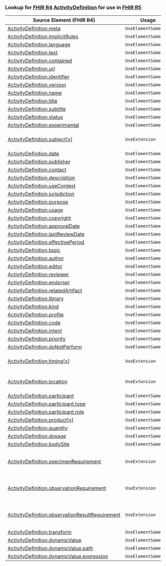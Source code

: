 ### Lookup for [FHIR R4](https://hl7.org/fhir/R4/) [ActivityDefinition](https://hl7.org/fhir/R4/ActivityDefinition.html) for use in [FHIR R5](https://hl7.org/fhir/R5/)

| Source Element (FHIR R4) | Usage | Target |
| -------------- | ----- | ------ |
| [ActivityDefinition.meta](https://hl7.org/fhir/R4/ActivityDefinition.html#resource) | `UseElementSameName` | [ActivityDefinition.meta](https://hl7.org/fhir/R5/ActivityDefinition.html#resource) |
| [ActivityDefinition.implicitRules](https://hl7.org/fhir/R4/ActivityDefinition.html#resource) | `UseElementSameName` | [ActivityDefinition.implicitRules](https://hl7.org/fhir/R5/ActivityDefinition.html#resource) |
| [ActivityDefinition.language](https://hl7.org/fhir/R4/ActivityDefinition.html#resource) | `UseElementSameName` | [ActivityDefinition.language](https://hl7.org/fhir/R5/ActivityDefinition.html#resource) |
| [ActivityDefinition.text](https://hl7.org/fhir/R4/ActivityDefinition.html#resource) | `UseElementSameName` | [ActivityDefinition.text](https://hl7.org/fhir/R5/ActivityDefinition.html#resource) |
| [ActivityDefinition.contained](https://hl7.org/fhir/R4/ActivityDefinition.html#resource) | `UseElementSameName` | [ActivityDefinition.contained](https://hl7.org/fhir/R5/ActivityDefinition.html#resource) |
| [ActivityDefinition.url](https://hl7.org/fhir/R4/ActivityDefinition.html#resource) | `UseElementSameName` | [ActivityDefinition.url](https://hl7.org/fhir/R5/ActivityDefinition.html#resource) |
| [ActivityDefinition.identifier](https://hl7.org/fhir/R4/ActivityDefinition.html#resource) | `UseElementSameName` | [ActivityDefinition.identifier](https://hl7.org/fhir/R5/ActivityDefinition.html#resource) |
| [ActivityDefinition.version](https://hl7.org/fhir/R4/ActivityDefinition.html#resource) | `UseElementSameName` | [ActivityDefinition.version](https://hl7.org/fhir/R5/ActivityDefinition.html#resource) |
| [ActivityDefinition.name](https://hl7.org/fhir/R4/ActivityDefinition.html#resource) | `UseElementSameName` | [ActivityDefinition.name](https://hl7.org/fhir/R5/ActivityDefinition.html#resource) |
| [ActivityDefinition.title](https://hl7.org/fhir/R4/ActivityDefinition.html#resource) | `UseElementSameName` | [ActivityDefinition.title](https://hl7.org/fhir/R5/ActivityDefinition.html#resource) |
| [ActivityDefinition.subtitle](https://hl7.org/fhir/R4/ActivityDefinition.html#resource) | `UseElementSameName` | [ActivityDefinition.subtitle](https://hl7.org/fhir/R5/ActivityDefinition.html#resource) |
| [ActivityDefinition.status](https://hl7.org/fhir/R4/ActivityDefinition.html#resource) | `UseElementSameName` | [ActivityDefinition.status](https://hl7.org/fhir/R5/ActivityDefinition.html#resource) |
| [ActivityDefinition.experimental](https://hl7.org/fhir/R4/ActivityDefinition.html#resource) | `UseElementSameName` | [ActivityDefinition.experimental](https://hl7.org/fhir/R5/ActivityDefinition.html#resource) |
| [ActivityDefinition.subject[x]](https://hl7.org/fhir/R4/ActivityDefinition.html#resource) | `UseExtension` | [http://hl7.org/fhir/4.0/StructureDefinition/extension-ActivityDefinition.subject](StructureDefinition-ext-R4-ActivityDefinition.subject.html) |
| [ActivityDefinition.date](https://hl7.org/fhir/R4/ActivityDefinition.html#resource) | `UseElementSameName` | [ActivityDefinition.date](https://hl7.org/fhir/R5/ActivityDefinition.html#resource) |
| [ActivityDefinition.publisher](https://hl7.org/fhir/R4/ActivityDefinition.html#resource) | `UseElementSameName` | [ActivityDefinition.publisher](https://hl7.org/fhir/R5/ActivityDefinition.html#resource) |
| [ActivityDefinition.contact](https://hl7.org/fhir/R4/ActivityDefinition.html#resource) | `UseElementSameName` | [ActivityDefinition.contact](https://hl7.org/fhir/R5/ActivityDefinition.html#resource) |
| [ActivityDefinition.description](https://hl7.org/fhir/R4/ActivityDefinition.html#resource) | `UseElementSameName` | [ActivityDefinition.description](https://hl7.org/fhir/R5/ActivityDefinition.html#resource) |
| [ActivityDefinition.useContext](https://hl7.org/fhir/R4/ActivityDefinition.html#resource) | `UseElementSameName` | [ActivityDefinition.useContext](https://hl7.org/fhir/R5/ActivityDefinition.html#resource) |
| [ActivityDefinition.jurisdiction](https://hl7.org/fhir/R4/ActivityDefinition.html#resource) | `UseElementSameName` | [ActivityDefinition.jurisdiction](https://hl7.org/fhir/R5/ActivityDefinition.html#resource) |
| [ActivityDefinition.purpose](https://hl7.org/fhir/R4/ActivityDefinition.html#resource) | `UseElementSameName` | [ActivityDefinition.purpose](https://hl7.org/fhir/R5/ActivityDefinition.html#resource) |
| [ActivityDefinition.usage](https://hl7.org/fhir/R4/ActivityDefinition.html#resource) | `UseElementSameName` | [ActivityDefinition.usage](https://hl7.org/fhir/R5/ActivityDefinition.html#resource) |
| [ActivityDefinition.copyright](https://hl7.org/fhir/R4/ActivityDefinition.html#resource) | `UseElementSameName` | [ActivityDefinition.copyright](https://hl7.org/fhir/R5/ActivityDefinition.html#resource) |
| [ActivityDefinition.approvalDate](https://hl7.org/fhir/R4/ActivityDefinition.html#resource) | `UseElementSameName` | [ActivityDefinition.approvalDate](https://hl7.org/fhir/R5/ActivityDefinition.html#resource) |
| [ActivityDefinition.lastReviewDate](https://hl7.org/fhir/R4/ActivityDefinition.html#resource) | `UseElementSameName` | [ActivityDefinition.lastReviewDate](https://hl7.org/fhir/R5/ActivityDefinition.html#resource) |
| [ActivityDefinition.effectivePeriod](https://hl7.org/fhir/R4/ActivityDefinition.html#resource) | `UseElementSameName` | [ActivityDefinition.effectivePeriod](https://hl7.org/fhir/R5/ActivityDefinition.html#resource) |
| [ActivityDefinition.topic](https://hl7.org/fhir/R4/ActivityDefinition.html#resource) | `UseElementSameName` | [ActivityDefinition.topic](https://hl7.org/fhir/R5/ActivityDefinition.html#resource) |
| [ActivityDefinition.author](https://hl7.org/fhir/R4/ActivityDefinition.html#resource) | `UseElementSameName` | [ActivityDefinition.author](https://hl7.org/fhir/R5/ActivityDefinition.html#resource) |
| [ActivityDefinition.editor](https://hl7.org/fhir/R4/ActivityDefinition.html#resource) | `UseElementSameName` | [ActivityDefinition.editor](https://hl7.org/fhir/R5/ActivityDefinition.html#resource) |
| [ActivityDefinition.reviewer](https://hl7.org/fhir/R4/ActivityDefinition.html#resource) | `UseElementSameName` | [ActivityDefinition.reviewer](https://hl7.org/fhir/R5/ActivityDefinition.html#resource) |
| [ActivityDefinition.endorser](https://hl7.org/fhir/R4/ActivityDefinition.html#resource) | `UseElementSameName` | [ActivityDefinition.endorser](https://hl7.org/fhir/R5/ActivityDefinition.html#resource) |
| [ActivityDefinition.relatedArtifact](https://hl7.org/fhir/R4/ActivityDefinition.html#resource) | `UseElementSameName` | [ActivityDefinition.relatedArtifact](https://hl7.org/fhir/R5/ActivityDefinition.html#resource) |
| [ActivityDefinition.library](https://hl7.org/fhir/R4/ActivityDefinition.html#resource) | `UseElementSameName` | [ActivityDefinition.library](https://hl7.org/fhir/R5/ActivityDefinition.html#resource) |
| [ActivityDefinition.kind](https://hl7.org/fhir/R4/ActivityDefinition.html#resource) | `UseElementSameName` | [ActivityDefinition.kind](https://hl7.org/fhir/R5/ActivityDefinition.html#resource) |
| [ActivityDefinition.profile](https://hl7.org/fhir/R4/ActivityDefinition.html#resource) | `UseElementSameName` | [ActivityDefinition.profile](https://hl7.org/fhir/R5/ActivityDefinition.html#resource) |
| [ActivityDefinition.code](https://hl7.org/fhir/R4/ActivityDefinition.html#resource) | `UseElementSameName` | [ActivityDefinition.code](https://hl7.org/fhir/R5/ActivityDefinition.html#resource) |
| [ActivityDefinition.intent](https://hl7.org/fhir/R4/ActivityDefinition.html#resource) | `UseElementSameName` | [ActivityDefinition.intent](https://hl7.org/fhir/R5/ActivityDefinition.html#resource) |
| [ActivityDefinition.priority](https://hl7.org/fhir/R4/ActivityDefinition.html#resource) | `UseElementSameName` | [ActivityDefinition.priority](https://hl7.org/fhir/R5/ActivityDefinition.html#resource) |
| [ActivityDefinition.doNotPerform](https://hl7.org/fhir/R4/ActivityDefinition.html#resource) | `UseElementSameName` | [ActivityDefinition.doNotPerform](https://hl7.org/fhir/R5/ActivityDefinition.html#resource) |
| [ActivityDefinition.timing[x]](https://hl7.org/fhir/R4/ActivityDefinition.html#resource) | `UseExtension` | [http://hl7.org/fhir/4.0/StructureDefinition/extension-ActivityDefinition.timing](StructureDefinition-ext-R4-ActivityDefinition.timing.html) |
| [ActivityDefinition.location](https://hl7.org/fhir/R4/ActivityDefinition.html#resource) | `UseExtension` | [http://hl7.org/fhir/4.0/StructureDefinition/extension-ActivityDefinition.location](StructureDefinition-ext-R4-ActivityDefinition.location.html) |
| [ActivityDefinition.participant](https://hl7.org/fhir/R4/ActivityDefinition.html#resource) | `UseElementSameName` | [ActivityDefinition.participant](https://hl7.org/fhir/R5/ActivityDefinition.html#resource) |
| [ActivityDefinition.participant.type](https://hl7.org/fhir/R4/ActivityDefinition.html#resource) | `UseElementSameName` | [ActivityDefinition.participant.type](https://hl7.org/fhir/R5/ActivityDefinition.html#resource) |
| [ActivityDefinition.participant.role](https://hl7.org/fhir/R4/ActivityDefinition.html#resource) | `UseElementSameName` | [ActivityDefinition.participant.role](https://hl7.org/fhir/R5/ActivityDefinition.html#resource) |
| [ActivityDefinition.product[x]](https://hl7.org/fhir/R4/ActivityDefinition.html#resource) | `UseElementSameName` | [ActivityDefinition.product[x]](https://hl7.org/fhir/R5/ActivityDefinition.html#resource) |
| [ActivityDefinition.quantity](https://hl7.org/fhir/R4/ActivityDefinition.html#resource) | `UseElementSameName` | [ActivityDefinition.quantity](https://hl7.org/fhir/R5/ActivityDefinition.html#resource) |
| [ActivityDefinition.dosage](https://hl7.org/fhir/R4/ActivityDefinition.html#resource) | `UseElementSameName` | [ActivityDefinition.dosage](https://hl7.org/fhir/R5/ActivityDefinition.html#resource) |
| [ActivityDefinition.bodySite](https://hl7.org/fhir/R4/ActivityDefinition.html#resource) | `UseElementSameName` | [ActivityDefinition.bodySite](https://hl7.org/fhir/R5/ActivityDefinition.html#resource) |
| [ActivityDefinition.specimenRequirement](https://hl7.org/fhir/R4/ActivityDefinition.html#resource) | `UseExtension` | [http://hl7.org/fhir/4.0/StructureDefinition/extension-ActivityDefinition.specimenRequirement](StructureDefinition-ext-R4-ActivityDefinition.specimenRequirement.html) |
| [ActivityDefinition.observationRequirement](https://hl7.org/fhir/R4/ActivityDefinition.html#resource) | `UseExtension` | [http://hl7.org/fhir/4.0/StructureDefinition/extension-ActivityDefinition.observationRequirement](StructureDefinition-ext-R4-ActivityDefinition.observationRequirement.html) |
| [ActivityDefinition.observationResultRequirement](https://hl7.org/fhir/R4/ActivityDefinition.html#resource) | `UseExtension` | [http://hl7.org/fhir/4.0/StructureDefinition/extension-ActivityDefinition.observationResultRequirement](StructureDefinition-ext-R4-ActivityDefinition.oRR.html) |
| [ActivityDefinition.transform](https://hl7.org/fhir/R4/ActivityDefinition.html#resource) | `UseElementSameName` | [ActivityDefinition.transform](https://hl7.org/fhir/R5/ActivityDefinition.html#resource) |
| [ActivityDefinition.dynamicValue](https://hl7.org/fhir/R4/ActivityDefinition.html#resource) | `UseElementSameName` | [ActivityDefinition.dynamicValue](https://hl7.org/fhir/R5/ActivityDefinition.html#resource) |
| [ActivityDefinition.dynamicValue.path](https://hl7.org/fhir/R4/ActivityDefinition.html#resource) | `UseElementSameName` | [ActivityDefinition.dynamicValue.path](https://hl7.org/fhir/R5/ActivityDefinition.html#resource) |
| [ActivityDefinition.dynamicValue.expression](https://hl7.org/fhir/R4/ActivityDefinition.html#resource) | `UseElementSameName` | [ActivityDefinition.dynamicValue.expression](https://hl7.org/fhir/R5/ActivityDefinition.html#resource) |
